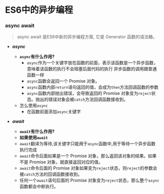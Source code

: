 # ES6中的异步编程

### async await

> async await 是ES6中新的异步编程方案, 它是 Generator 函数的语法糖。

- ***async***
  - **`async`有什么作用?**
    - `async`作为一个关键字放在函数的前面，表示该函数是一个异步函数，意味着该函数的执行不会阻塞后面代码的执行 异步函数的调用跟普通函数一样
    - `async`函数会返回一个 Promise 对象。
    - `async`函数内部`return`语句返回的值，会成为`then`方法回调函数的参数
    - `async`函数内部抛出错误，会导致返回的 Promise 对象变为`reject`状态。抛出的错误对象会被`catch`方法回调函数接收到。
  - 怎么使用`async`
    - 在函数前面添加`async`关键字

- ***await***
  - **`await`有什么作用?**
  - **如果使用`await`**
  - `await`翻译为等待,该关键字只能用于`async`函数中,用于等待一个异步函数执行完成
  - `await`命令后面如果是一个 Promise 对象，那么返回该对象的结果。如果不是 Promise 对象，就直接返回对应的值。
  - `await`命令后面的 Promise 对象如果变为`reject`状态，则`reject`的参数会被`catch`方法的回调函数接收到。
  - 任何一个`await`语句后面的 Promise 对象变为`reject`状态，那么整个`async`函数都会中断执行。
  
    

